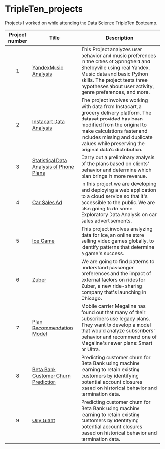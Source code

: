 # TripleTen_projects
Projects I worked on while attending the Data Science TripleTen Bootcamp.


| Project number | Title | Description |
| :-----------: | ----------- |----------- |
| 1 |[YandexMusic Analysis](https://github.com/tseo89/TripleTen_projects/tree/main/1)| This Project analyzes user behavior and music preferences in the cities of Springfield and Shelbyville using real Yandex. Music data and basic Python skills. The project tests three hypotheses about user activity, genre preferences, and more.|
| 2 | [Instacart Data Analysis](https://github.com/tseo89/TripleTen_projects/tree/main/2) | The project involves working with data from Instacart, a grocery delivery platform. The dataset provided has been modified from the original to make calculations faster and includes missing and duplicate values while preserving the original data's distribution. |
| 3 | [Statistical Data Analysis of Phone Plans](https://github.com/tseo89/TripleTen_projects/tree/main/3) | Carry out a preliminary analysis of the plans based on clients' behavior and determine which plan brings in more revenue. |
| 4 | [Car Sales Ad](https://github.com/tseo89/TripleTen_projects/tree/main/4)| In this project we are developing and deploying a web application to a cloud service so that it's accessible to the public. We are also going to do some Exploratory Data Analysis on car sales advertisements. |
| 5 | [Ice Game](https://github.com/tseo89/TripleTen_projects/tree/main/5) | This project involves analyzing data for Ice, an online store selling video games globally, to identify patterns that determine a game's success.|
| 6 | [Zuber](https://github.com/tseo89/TripleTen_projects/tree/main/6) | We are going to find patterns to understand passenger preferences and the impact of external factors on rides for Zuber, a new ride-sharing company that's launching in Chicago. |
| 7 | [Plan Recommendation Model](https://github.com/tseo89/TripleTen_projects/tree/main/7) | Mobile carrier Megaline has found out that many of their subscribers use legacy plans. They want to develop a model that would analyze subscribers' behavior and recommend one of Megaline's newer plans: Smart or Ultra.  |
| 8 | [Beta Bank Customer Churn Prediction](https://github.com/tseo89/TripleTen_projects/tree/main/8) | Predicting customer churn for Beta Bank using machine learning to retain existing customers by identifying potential account closures based on historical behavior and termination data. |
| 9 | [Oily Giant](https://github.com/tseo89/TripleTen_projects/tree/main/8) | Predicting customer churn for Beta Bank using machine learning to retain existing customers by identifying potential account closures based on historical behavior and termination data. |(https://github.com/tseo89/TripleTen_projects/tree/main/9)|This project showcases the application of machine learning in business decision-making, specifically focused on identifying the most profitable region for oil well investment through predictive modeling, financial analysis, and risk assessment.
